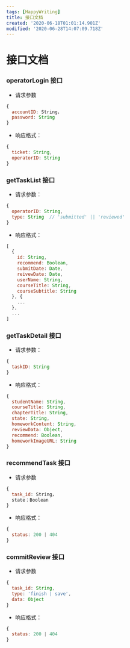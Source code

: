 ```yaml
---
tags: [HappyWriting]
title: 接口文档
created: '2020-06-18T01:01:14.901Z'
modified: '2020-06-28T14:07:09.718Z'
---
```


# 接口文档

### operatorLogin 接口
* 请求参数 
```JavaScript
{
  accountID: String，
  password: String
}
``````
* 响应格式：
```JavaScript
{
  ticket: String,
  operatorID: String
}
``````

### getTaskList 接口
* 请求参数：
```JavaScript
{
  operatorID: String,
  type: String  // 'submitted' || 'reviewed'
}
```
* 响应格式：
```JavaScript
[
  {
    id: String,
    recommend: Boolean,
    submitDate: Date,
    reivewDate: Date,
    userName: String,
    courseTitle: String,
    courseSubtitle: String
  }, {
    ...
  },
  ...
]
``````

### getTaskDetail 接口
* 请求参数：
```JavaScript
{
  taskID: String
}
``````
* 响应格式：
```JavaScript
{
  studentName: String,
  courseTitle: String,
  chapterTitle: String,
  state: String,
  homeworkContent: String,
  reviewData: Object,
  recommend: Boolean,
  homeworkImageURL: String
}
``````

### recommendTask 接口
* 请求参数 
```JavaScript
{
  task_id: String，
  state：Boolean
}
``````
* 响应格式：
```JavaScript
{
  status: 200 | 404
}
``````

### commitReview 接口
* 请求参数 
```JavaScript
{
  task_id: String, 
  type: 'finish | save',
  data: Object
}
``````
* 响应格式：
```JavaScript
{
  status: 200 | 404
}
``````

